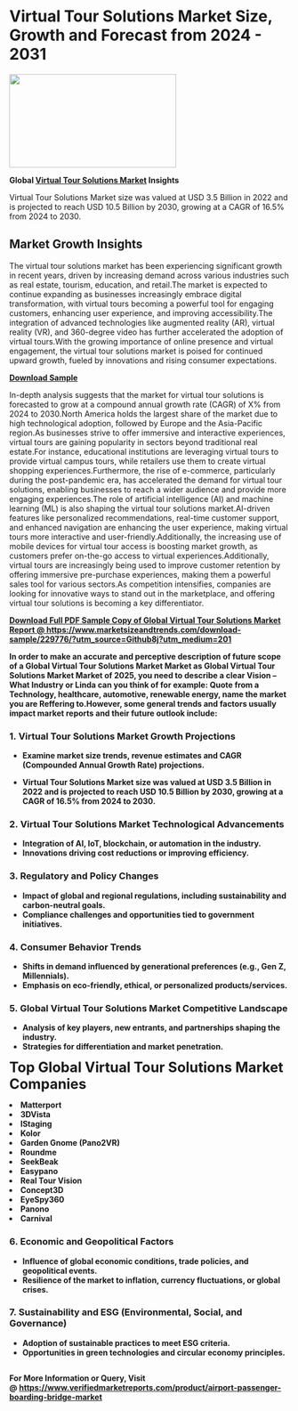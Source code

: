 <H1>Virtual Tour Solutions Market Size, Growth and Forecast from 2024 - 2031</H1><img class="aligncenter size-medium wp-image-584254" src="https://thirdeyenews.in/wp-content/uploads/2024/09/Global-Market-Research-300x168.jpeg" alt="" width="300" height="168" /><p><strong>Global&nbsp;<a href="https://www.marketsizeandtrends.com/download-sample/229776/?utm_source=Github8j?utm_medium=201">Virtual Tour Solutions Market</a> Insights</strong></p><p>Virtual Tour Solutions Market size was valued at USD 3.5 Billion in 2022 and is projected to reach USD 10.5 Billion by 2030, growing at a CAGR of 16.5% from 2024 to 2030.</p><p><h2>Market Growth Insights</h2> <p>The virtual tour solutions market has been experiencing significant growth in recent years, driven by increasing demand across various industries such as real estate, tourism, education, and retail.The market is expected to continue expanding as businesses increasingly embrace digital transformation, with virtual tours becoming a powerful tool for engaging customers, enhancing user experience, and improving accessibility.The integration of advanced technologies like augmented reality (AR), virtual reality (VR), and 360-degree video has further accelerated the adoption of virtual tours.With the growing importance of online presence and virtual engagement, the virtual tour solutions market is poised for continued upward growth, fueled by innovations and rising consumer expectations.</p> <p><strong><a href="#">Download Sample</a></strong></p> <p>In-depth analysis suggests that the market for virtual tour solutions is forecasted to grow at a compound annual growth rate (CAGR) of X% from 2024 to 2030.North America holds the largest share of the market due to high technological adoption, followed by Europe and the Asia-Pacific region.As businesses strive to offer immersive and interactive experiences, virtual tours are gaining popularity in sectors beyond traditional real estate.For instance, educational institutions are leveraging virtual tours to provide virtual campus tours, while retailers use them to create virtual shopping experiences.Furthermore, the rise of e-commerce, particularly during the post-pandemic era, has accelerated the demand for virtual tour solutions, enabling businesses to reach a wider audience and provide more engaging experiences.The role of artificial intelligence (AI) and machine learning (ML) is also shaping the virtual tour solutions market.AI-driven features like personalized recommendations, real-time customer support, and enhanced navigation are enhancing the user experience, making virtual tours more interactive and user-friendly.Additionally, the increasing use of mobile devices for virtual tour access is boosting market growth, as customers prefer on-the-go access to virtual experiences.Additionally, virtual tours are increasingly being used to improve customer retention by offering immersive pre-purchase experiences, making them a powerful sales tool for various sectors.As competition intensifies, companies are looking for innovative ways to stand out in the marketplace, and offering virtual tour solutions is becoming a key differentiator.<p><strong><a href="#"></p><p><span class=""><strong>Download Full PDF Sample Copy of Global Virtual Tour Solutions Market Report</strong> @ <a href="https://www.marketsizeandtrends.com/download-sample/229776/?utm_source=Github8j?utm_medium=201" target="_blank">https://www.marketsizeandtrends.com/download-sample/229776/?utm_source=Github8j?utm_medium=201</a></span></p><p>In order to make an accurate and perceptive description of future scope of a Global&nbsp;Virtual Tour Solutions Market Market as Global&nbsp;Virtual Tour Solutions Market Market of 2025, you need to describe a clear Vision &ndash; What Industry or Linda can you think of for example: Quote from a Technology, healthcare, automotive, renewable energy, name the market you are Reffering to.However, some general trends and factors usually impact market reports and their future outlook include:</p><h3>1.&nbsp;<strong>Virtual Tour Solutions Market Growth Projections</strong></h3><ul><li>Examine market size trends, revenue estimates and CAGR (Compounded Annual Growth Rate) projections.</li><li><p>Virtual Tour Solutions Market size was valued at USD 3.5 Billion in 2022 and is projected to reach USD 10.5 Billion by 2030, growing at a CAGR of 16.5% from 2024 to 2030.</p></li></ul><h3>2.&nbsp;<strong>Virtual Tour Solutions Market Technological Advancements</strong></h3><ul><li>Integration of AI, IoT, blockchain, or automation in the industry.</li><li>Innovations driving cost reductions or improving efficiency.</li></ul><h3>3.&nbsp;<strong>Regulatory and Policy Changes</strong></h3><ul><li>Impact of global and regional regulations, including sustainability and carbon-neutral goals.</li><li>Compliance challenges and opportunities tied to government initiatives.</li></ul><h3>4.&nbsp;<strong>Consumer Behavior Trends</strong></h3><ul><li>Shifts in demand influenced by generational preferences (e.g., Gen Z, Millennials).</li><li>Emphasis on eco-friendly, ethical, or personalized products/services.</li></ul><h3>5.&nbsp;<strong>Global Virtual Tour Solutions Market Competitive Landscape</strong></h3><ul><li>Analysis of key players, new entrants, and partnerships shaping the industry.</li><li>Strategies for differentiation and market penetration.</li></ul><p data-pm-slice="1 1 []"><span style="color: inherit; font-family: inherit; font-size: 25px;">Top Global Virtual Tour Solutions Market Companies</span></p><div class="" data-test-id=""><p><li>Matterport</li><li> 3DVista</li><li> IStaging</li><li> Kolor</li><li> Garden Gnome (Pano2VR)</li><li> Roundme</li><li> SeekBeak</li><li> Easypano</li><li> Real Tour Vision</li><li> Concept3D</li><li> EyeSpy360</li><li> Panono</li><li> Carnival</li></p></div><h3>6.&nbsp;<strong>Economic and Geopolitical Factors</strong></h3><ul><li>Influence of global economic conditions, trade policies, and geopolitical events.</li><li>Resilience of the market to inflation, currency fluctuations, or global crises.</li></ul><h3>7.&nbsp;<strong>Sustainability and ESG (Environmental, Social, and Governance)</strong></h3><ul><li>Adoption of sustainable practices to meet ESG criteria.</li><li>Opportunities in green technologies and circular economy principles.</li></ul><h2><strong style="font-size: 14px;">For More Information or Query, Visit @&nbsp;</strong><a style="background-color: #ffffff; font-size: 14px;" href="https://www.marketsizeandtrends.com/report/virtual-tour-solutions-market/" target="_blank">https://www.verifiedmarketreports.com/product/airport-passenger-boarding-bridge-market</a></h2>